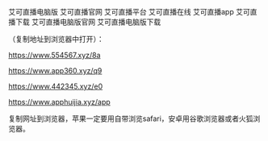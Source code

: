 艾可直播电脑版
艾可直播官网
艾可直播平台
艾可直播在线
艾可直播app
艾可直播下载
艾可直播电脑版官网
艾可直播电脑版下载
 


 （复制地址到浏览器中打开）：

https://www.554567.xyz/8a

https://www.app360.xyz/q9

https://www.442345.xyz/e0

https://www.apphuijia.xyz/app

复制网址到浏览器，苹果一定要用自带浏览safari，安卓用谷歌浏览器或者火狐浏览器。
